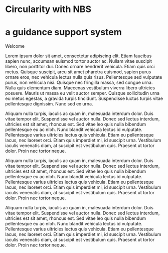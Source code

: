 # Circularity with NBS
# a guidance support system

Welcome

Lorem ipsum dolor sit amet, consectetur adipiscing elit. Etiam faucibus sapien nunc, accumsan euismod tortor auctor ac. Nullam vitae suscipit libero, non porttitor dui. Donec ornare hendrerit vehicula. Etiam quis orci metus. Quisque suscipit, arcu sit amet pharetra euismod, sapien purus ornare eros, nec vehicula lectus nulla quis risus. Pellentesque sed vulputate purus, non vehicula nisi. Quisque nec fringilla massa, sed congue urna. Nulla quis elementum diam. Maecenas vestibulum viverra libero ultricies posuere. Mauris ut massa eu velit auctor semper. Quisque sollicitudin urna eu metus egestas, a gravida turpis tincidunt. Suspendisse luctus turpis vitae pellentesque dignissim. Nunc sed ex urna.

Aliquam nulla turpis, iaculis ac quam in, malesuada interdum dolor. Duis vitae tempor elit. Suspendisse vel auctor nulla. Donec sed lectus interdum, ultricies est sit amet, rhoncus est. Sed vitae leo quis nulla bibendum pellentesque eu ac nibh. Nunc blandit vehicula lectus id vulputate. Pellentesque varius ultricies lectus quis vehicula. Etiam eu pellentesque lacus, nec laoreet orci. Etiam quis imperdiet mi, id suscipit urna. Vestibulum iaculis venenatis diam, at suscipit est vestibulum quis. Praesent ut tortor dolor. Proin nec tortor neque.

Aliquam nulla turpis, iaculis ac quam in, malesuada interdum dolor. Duis vitae tempor elit. Suspendisse vel auctor nulla. Donec sed lectus interdum, ultricies est sit amet, rhoncus est. Sed vitae leo quis nulla bibendum pellentesque eu ac nibh. Nunc blandit vehicula lectus id vulputate. Pellentesque varius ultricies lectus quis vehicula. Etiam eu pellentesque lacus, nec laoreet orci. Etiam quis imperdiet mi, id suscipit urna. Vestibulum iaculis venenatis diam, at suscipit est vestibulum quis. Praesent ut tortor dolor. Proin nec tortor neque.


Aliquam nulla turpis, iaculis ac quam in, malesuada interdum dolor. Duis vitae tempor elit. Suspendisse vel auctor nulla. Donec sed lectus interdum, ultricies est sit amet, rhoncus est. Sed vitae leo quis nulla bibendum pellentesque eu ac nibh. Nunc blandit vehicula lectus id vulputate. Pellentesque varius ultricies lectus quis vehicula. Etiam eu pellentesque lacus, nec laoreet orci. Etiam quis imperdiet mi, id suscipit urna. Vestibulum iaculis venenatis diam, at suscipit est vestibulum quis. Praesent ut tortor dolor. Proin nec tortor neque.
